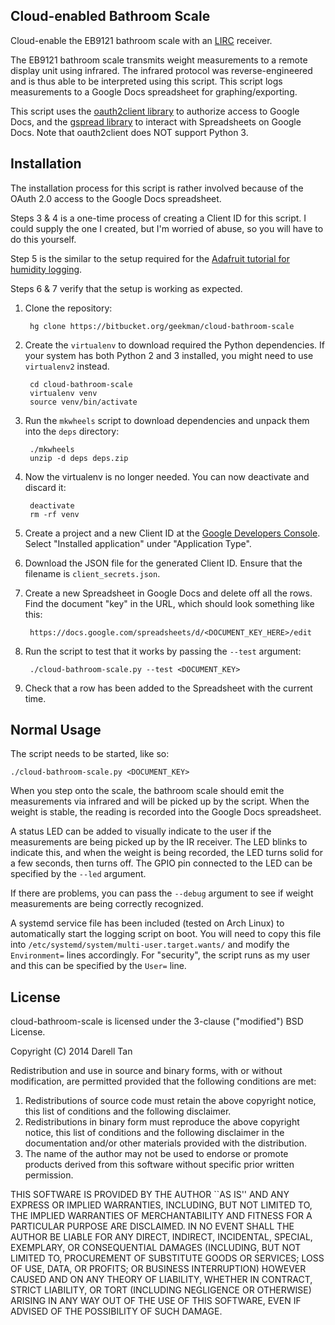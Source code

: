 Cloud-enabled Bathroom Scale
------------------------------
Cloud-enable the EB9121 bathroom scale with an [LIRC](http://www.lirc.org/) receiver.

The EB9121 bathroom scale transmits weight measurements to a remote display unit using
infrared. The infrared protocol was reverse-engineered and is thus able to be interpreted 
using this script. This script logs measurements to a Google Docs spreadsheet for 
graphing/exporting.

This script uses the [oauth2client library](https://github.com/google/oauth2client/) to 
authorize access to Google Docs, and the [gspread library](https://github.com/burnash/gspread) 
to interact with Spreadsheets on Google Docs. Note that oauth2client does NOT support Python 3.


Installation
-------------
The installation process for this script is rather involved because of the 
OAuth 2.0 access to the Google Docs spreadsheet.

Steps 3 & 4 is a one-time process of creating a Client ID for this script. I 
could supply the one I created, but I'm worried of abuse, so you will have to 
do this yourself.

Step 5 is the similar to the setup required for the [Adafruit tutorial for humidity logging](https://learn.adafruit.com/dht-humidity-sensing-on-raspberry-pi-with-gdocs-logging/connecting-to-googles-docs-updated).

Steps 6 & 7 verify that the setup is working as expected.


1. Clone the repository:

        hg clone https://bitbucket.org/geekman/cloud-bathroom-scale

2. Create the `virtualenv` to download required the Python dependencies. If your system has
   both Python 2 and 3 installed, you might need to use `virtualenv2` instead.

        cd cloud-bathroom-scale
        virtualenv venv
        source venv/bin/activate

3. Run the `mkwheels` script to download dependencies and 
   unpack them into the `deps` directory:

        ./mkwheels
        unzip -d deps deps.zip

4. Now the virtualenv is no longer needed. You can now deactivate and discard it:

        deactivate
        rm -rf venv

5. Create a project and a new Client ID at the [Google Developers Console](https://console.developers.google.com/).
   Select "Installed application" under "Application Type".

6. Download the JSON file for the generated Client ID. Ensure that the filename is `client_secrets.json`.

7. Create a new Spreadsheet in Google Docs and delete off all the rows. Find
   the document "key" in the URL, which should look something like this:

        https://docs.google.com/spreadsheets/d/<DOCUMENT_KEY_HERE>/edit

8. Run the script to test that it works by passing the `--test` argument:

        ./cloud-bathroom-scale.py --test <DOCUMENT_KEY>

9. Check that a row has been added to the Spreadsheet with the current time.


Normal Usage
-------------
The script needs to be started, like so:

    ./cloud-bathroom-scale.py <DOCUMENT_KEY>

When you step onto the scale, the bathroom scale should emit the measurements 
via infrared and will be picked up by the script. When the weight is stable,
the reading is recorded into the Google Docs spreadsheet.

A status LED can be added to visually indicate to the user if the measurements 
are being picked up by the IR receiver. The LED blinks to indicate this, and 
when the weight is being recorded, the LED turns solid for a few seconds, then 
turns off. The GPIO pin connected to the LED can be specified by the `--led` 
argument.

If there are problems, you can pass the `--debug` argument to see if weight 
measurements are being correctly recognized.

A systemd service file has been included (tested on Arch Linux) to
automatically start the logging script on boot. You will need to copy this file
into `/etc/systemd/system/multi-user.target.wants/` and modify the
`Environment=` lines accordingly. For "security", the script runs as my user
and this can be specified by the `User=` line.


License
--------
cloud-bathroom-scale is licensed under the 3-clause ("modified") BSD License.

Copyright (C) 2014 Darell Tan

Redistribution and use in source and binary forms, with or without
modification, are permitted provided that the following conditions
are met:

1. Redistributions of source code must retain the above copyright
   notice, this list of conditions and the following disclaimer.
2. Redistributions in binary form must reproduce the above copyright
   notice, this list of conditions and the following disclaimer in the
   documentation and/or other materials provided with the distribution.
3. The name of the author may not be used to endorse or promote products
   derived from this software without specific prior written permission.

THIS SOFTWARE IS PROVIDED BY THE AUTHOR ``AS IS'' AND ANY EXPRESS OR
IMPLIED WARRANTIES, INCLUDING, BUT NOT LIMITED TO, THE IMPLIED WARRANTIES
OF MERCHANTABILITY AND FITNESS FOR A PARTICULAR PURPOSE ARE DISCLAIMED.
IN NO EVENT SHALL THE AUTHOR BE LIABLE FOR ANY DIRECT, INDIRECT,
INCIDENTAL, SPECIAL, EXEMPLARY, OR CONSEQUENTIAL DAMAGES (INCLUDING, BUT
NOT LIMITED TO, PROCUREMENT OF SUBSTITUTE GOODS OR SERVICES; LOSS OF USE,
DATA, OR PROFITS; OR BUSINESS INTERRUPTION) HOWEVER CAUSED AND ON ANY
THEORY OF LIABILITY, WHETHER IN CONTRACT, STRICT LIABILITY, OR TORT
(INCLUDING NEGLIGENCE OR OTHERWISE) ARISING IN ANY WAY OUT OF THE USE OF
THIS SOFTWARE, EVEN IF ADVISED OF THE POSSIBILITY OF SUCH DAMAGE.

